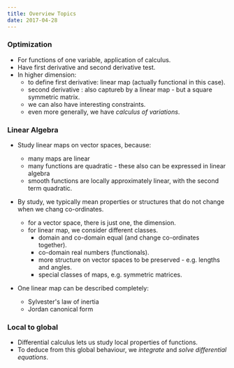 ```yaml
---
title: Overview Topics
date: 2017-04-28
---
```


### Optimization
* For functions of one variable, application of calculus.
* Have first derivative and second derivative test.
* In higher dimension:
  - to define first derivative: linear map (actually functional in this case).
  - second derivative : also captureb by a linear map - but a square symmetric matrix.
  - we can also have interesting constraints.
  - even more generally, we have _calculus of variations_.
  
### Linear Algebra
 * Study linear maps on vector spaces, because: 
   - many maps are linear
   - many functions are quadratic - these also can be expressed in linear algebra
   - smooth functions are locally approximately linear, with the second term quadratic.
    
 * By study, we typically mean properties or structures that do not change when we chang co-ordinates.
   - for a vector space, there is just one, the dimension.
   - for linear map, we consider different classes.
     - domain and co-domain equal (and change co-ordinates together).
     - co-domain real numbers (functionals).
     - more structure on vector spaces to be preserved - e.g. lengths and angles.
     - special classes of maps, e.g. symmetric matrices.
* One linear map can be described completely:
  - Sylvester's law of inertia
  - Jordan canonical form


### Local to global
 * Differential calculus lets us study local properties of functions.
 * To deduce from this global behaviour, we _integrate_ and _solve differential equations_.
 
